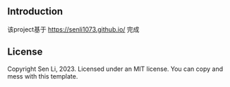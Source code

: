 


## Introduction

该project基于 https://senli1073.github.io/ 完成





## License

Copyright Sen Li, 2023. Licensed under an MIT license. You can copy and mess with this template.
